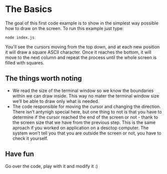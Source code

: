 # The Basics

The goal of this first code example is to show in the simplest way possible how to draw on the screen. To run this example just type: 

```
node index.js
```

You'll see the cursors moving from the top down, and at each new position it will draw a square ASCII character. Once it reaches the bottom, it will move to the next column and repeat the process until the whole screen is filled with squares.

## The things worth noting

- We read the size of the terminal window so we know the boundaries within we can draw inside. This way no mater the terminal window size we’ll be able to draw only what is needed.
- The code responsible for moving the cursor and changing the direction. There isn’t antynigh special here, but one thing to not is that you have to determine if the cursor reached the end of the screen or not - thank to the screen size that we have from the previous step. This is the same aproach if you worked on application on a desctop computer. The system won’t tell you that you are outside the screen or not, you have to check it yourself.

## Have fun

Go over the code, play with it and modify it :)
